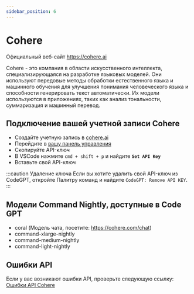 ```yaml
---
sidebar_position: 6
---
```

# Cohere
Официальный веб-сайт https://cohere.ai

Cohere - это компания в области искусственного интеллекта, специализирующаяся на разработке языковых моделей. Они используют передовые методы обработки естественного языка и машинного обучения для улучшения понимания человеческого языка и способности генерировать текст автоматически. Их модели используются в приложениях, таких как анализ тональности, суммаризация и машинный перевод.

## Подключение вашей учетной записи Cohere
- Создайте учетную запись в [cohere.ai](https://cohere.ai/)
- Перейдите в [вашу панель управления](https://dashboard.cohere.ai/)
- Скопируйте API-ключ
- В VSCode нажмите ```cmd + shift + p``` и найдите **`Set API Key`**
- Вставьте свой API-ключ

:::caution Удаление ключа
Если вы хотите удалить свой API-ключ из CodeGPT, откройте Палитру команд и найдите `CodeGPT: Remove API KEY`.
:::

## Модели Command Nightly, доступные в Code GPT
- coral (Модель чата, посетите: https://cohere.com/chat)
- command-xlarge-nightly
- command-medium-nightly
- command-light-nightly

## Ошибки API
Если у вас возникают ошибки API, проверьте следующую ссылку: [Ошибки API Cohere](https://docs.cohere.ai/reference/errors)
